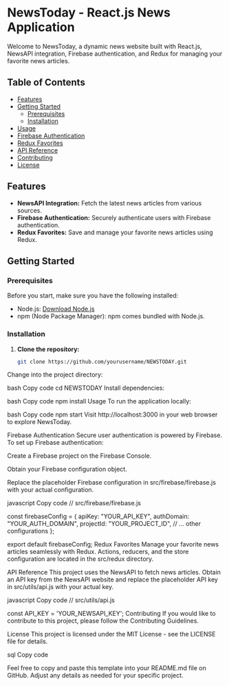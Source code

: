 # NewsToday - React.js News Application

Welcome to NewsToday, a dynamic news website built with React.js, NewsAPI integration, Firebase authentication, and Redux for managing your favorite news articles.

## Table of Contents
- [Features](#features)
- [Getting Started](#getting-started)
  - [Prerequisites](#prerequisites)
  - [Installation](#installation)
- [Usage](#usage)
- [Firebase Authentication](#firebase-authentication)
- [Redux Favorites](#redux-favorites)
- [API Reference](#api-reference)
- [Contributing](#contributing)
- [License](#license)

## Features

- **NewsAPI Integration:** Fetch the latest news articles from various sources.
- **Firebase Authentication:** Securely authenticate users with Firebase authentication.
- **Redux Favorites:** Save and manage your favorite news articles using Redux.

## Getting Started

### Prerequisites

Before you start, make sure you have the following installed:

- Node.js: [Download Node.js](https://nodejs.org/)
- npm (Node Package Manager): npm comes bundled with Node.js.

### Installation

1. **Clone the repository:**

   ```bash
   git clone https://github.com/yourusername/NEWSTODAY.git
Change into the project directory:

bash
Copy code
cd NEWSTODAY
Install dependencies:

bash
Copy code
npm install
Usage
To run the application locally:

bash
Copy code
npm start
Visit http://localhost:3000 in your web browser to explore NewsToday.

Firebase Authentication
Secure user authentication is powered by Firebase. To set up Firebase authentication:

Create a Firebase project on the Firebase Console.

Obtain your Firebase configuration object.

Replace the placeholder Firebase configuration in src/firebase/firebase.js with your actual configuration.

javascript
Copy code
// src/firebase/firebase.js

const firebaseConfig = {
  apiKey: "YOUR_API_KEY",
  authDomain: "YOUR_AUTH_DOMAIN",
  projectId: "YOUR_PROJECT_ID",
  // ... other configurations
};

export default firebaseConfig;
Redux Favorites
Manage your favorite news articles seamlessly with Redux. Actions, reducers, and the store configuration are located in the src/redux directory.

API Reference
This project uses the NewsAPI to fetch news articles. Obtain an API key from the NewsAPI website and replace the placeholder API key in src/utils/api.js with your actual key.

javascript
Copy code
// src/utils/api.js

const API_KEY = 'YOUR_NEWSAPI_KEY';
Contributing
If you would like to contribute to this project, please follow the Contributing Guidelines.

License
This project is licensed under the MIT License - see the LICENSE file for details.

sql
Copy code

Feel free to copy and paste this template into your README.md file on GitHub. Adjust any details as needed for your specific project.